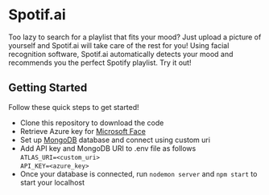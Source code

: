 # Spotif.ai
Too lazy to search for a playlist that fits your mood? Just upload a picture of yourself and Spotif.ai will take care of the rest for you! Using facial recognition software, 
Spotif.ai automatically detects your mood and recommends you the perfect Spotify playlist. Try it out!
## Getting Started
Follow these quick steps to get started!
- Clone this repository to download the code
- Retrieve Azure key for [Microsoft Face](https://azure.microsoft.com/en-us/services/cognitive-services/face/)
- Set up [MongoDB](https://www.mongodb.com/) database and connect using custom uri
- Add API key and MongoDB URI to .env file as follows\
  ``ATLAS_URI=<custom_uri>``\
  ``API_KEY=<azure_key>``
- Once your database is connected, run ``nodemon server`` and ``npm start`` to start your localhost
